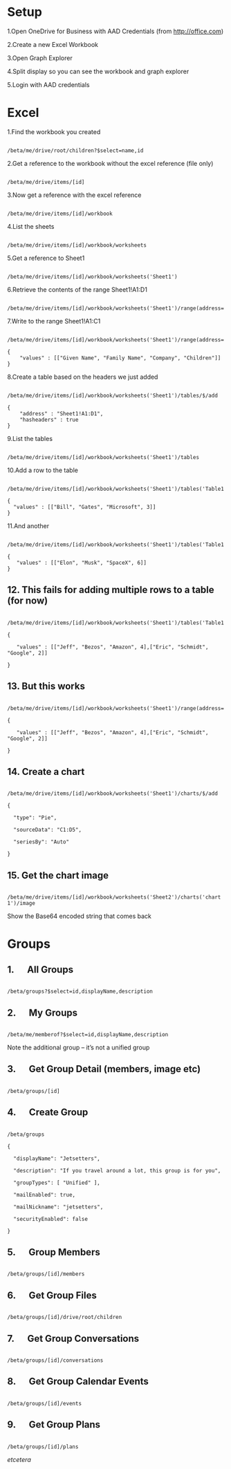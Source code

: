 
# Setup

1.Open OneDrive for Business with AAD Credentials (from http://office.com)

2.Create a new Excel Workbook

3.Open Graph Explorer

4.Split display so you can see the workbook and graph explorer

5.Login with AAD credentials

# Excel

1.Find the workbook you created
```GET

/beta/me/drive/root/children?$select=name,id
```
2.Get a reference to the workbook without the excel reference (file only)
```GET

/beta/me/drive/items/[id]
```
3.Now get a reference with the excel reference
```GET

/beta/me/drive/items/[id]/workbook
```
4.List the sheets
```GET

/beta/me/drive/items/[id]/workbook/worksheets
```
5.Get a reference to Sheet1
```GET

/beta/me/drive/items/[id]/workbook/worksheets('Sheet1')
```
6.Retrieve the contents of the range Sheet1!A1:D1
```GET

/beta/me/drive/items/[id]/workbook/worksheets('Sheet1')/range(address='Sheet1!A1:D1')
```
7.Write to the range Sheet1!A1:C1
```PATCH

/beta/me/drive/items/[id]/workbook/worksheets('Sheet1')/range(address='Sheet1!A1:D1')

{
    "values" : [["Given Name", "Family Name", "Company", "Children"]]
}
```
8.Create a table based on the headers we just added
```POST

/beta/me/drive/items/[id]/workbook/worksheets('Sheet1')/tables/$/add

{
    "address" : "Sheet1!A1:D1",
    "hasheaders" : true
}
```
9.List the tables
```GET

/beta/me/drive/items/[id]/workbook/worksheets('Sheet1')/tables

```
10.Add a row to the table
```POST

/beta/me/drive/items/[id]/workbook/worksheets('Sheet1')/tables('Table1')/rows

{
  "values" : [["Bill", "Gates", "Microsoft", 3]]
}
```
11.And another
```POST

/beta/me/drive/items/[id]/workbook/worksheets('Sheet1')/tables('Table1')/rows

{
   "values" : [["Elon", "Musk", "SpaceX", 6]]
}
```
## 12\. This fails for adding multiple rows to a table (for now)


```POST

/beta/me/drive/items/[id]/workbook/worksheets('Sheet1')/tables('Table1')/rows

{

   "values" : [["Jeff", "Bezos", "Amazon", 4],["Eric", "Schmidt", "Google", 2]]

}
```

## 13\. But this works

```PATCH

/beta/me/drive/items/[id]/workbook/worksheets('Sheet1')/range(address='Sheet1!A4D5')

{

   "values" : [["Jeff", "Bezos", "Amazon", 4],["Eric", "Schmidt", "Google", 2]]

}

```
## 14\. Create a chart


```POST

/beta/me/drive/items/[id]/workbook/worksheets('Sheet1')/charts/$/add

{

  "type": "Pie",

  "sourceData": "C1:D5",

  "seriesBy": "Auto"

}

```
## 15\. Get the chart image


```GET

/beta/me/drive/items/[id]/workbook/worksheets('Sheet2')/charts('chart 1')/image
```

Show the Base64 encoded string that comes back

# Groups

## 1.      All Groups

```GET

/beta/groups?$select=id,displayName,description
```

## 2.      My Groups

```GET

/beta/me/memberof?$select=id,displayName,description
```

Note the additional group – it’s not a unified group

## 3.      Get Group Detail (members, image etc)

```GET

/beta/groups/[id]
```

## 4.      Create Group

```POST

/beta/groups

{

  "displayName": "Jetsetters",

  "description": "If you travel around a lot, this group is for you",

  "groupTypes": [ "Unified" ],

  "mailEnabled": true,

  "mailNickname": "jetsetters",

  "securityEnabled": false

}
```

## 5.      Group Members

```GET

/beta/groups/[id]/members
```

## 6.      Get Group Files

```GET

/beta/groups/[id]/drive/root/children

```
## 7.      Get Group Conversations

```GET

/beta/groups/[id]/conversations
```

## 8.      Get Group Calendar Events

```GET

/beta/groups/[id]/events
```

## 9.      Get Group Plans

```GET

/beta/groups/[id]/plans
```

_etcetera_
